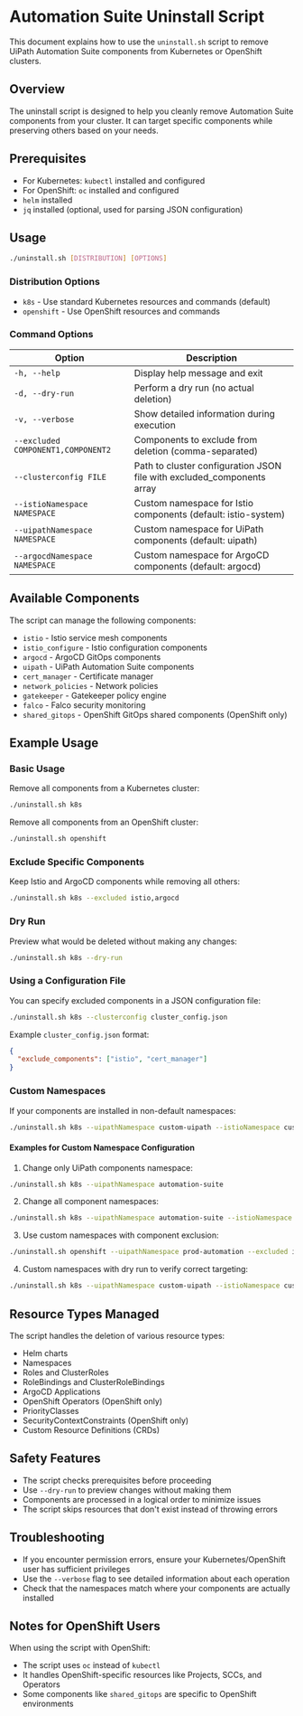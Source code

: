 # Automation Suite Uninstall Script

This document explains how to use the `uninstall.sh` script to remove UiPath Automation Suite components from Kubernetes or OpenShift clusters.

## Overview

The uninstall script is designed to help you cleanly remove Automation Suite components from your cluster. It can target specific components while preserving others based on your needs.

## Prerequisites

- For Kubernetes: `kubectl` installed and configured
- For OpenShift: `oc` installed and configured
- `helm` installed
- `jq` installed (optional, used for parsing JSON configuration)

## Usage

```bash
./uninstall.sh [DISTRIBUTION] [OPTIONS]
```

### Distribution Options

- `k8s` - Use standard Kubernetes resources and commands (default)
- `openshift` - Use OpenShift resources and commands

### Command Options

| Option | Description |
|--------|-------------|
| `-h, --help` | Display help message and exit |
| `-d, --dry-run` | Perform a dry run (no actual deletion) |
| `-v, --verbose` | Show detailed information during execution |
| `--excluded COMPONENT1,COMPONENT2` | Components to exclude from deletion (comma-separated) |
| `--clusterconfig FILE` | Path to cluster configuration JSON file with excluded_components array |
| `--istioNamespace NAMESPACE` | Custom namespace for Istio components (default: istio-system) |
| `--uipathNamespace NAMESPACE` | Custom namespace for UiPath components (default: uipath) |
| `--argocdNamespace NAMESPACE` | Custom namespace for ArgoCD components (default: argocd) |

## Available Components

The script can manage the following components:

- `istio` - Istio service mesh components
- `istio_configure` - Istio configuration components
- `argocd` - ArgoCD GitOps components
- `uipath` - UiPath Automation Suite components
- `cert_manager` - Certificate manager
- `network_policies` - Network policies
- `gatekeeper` - Gatekeeper policy engine
- `falco` - Falco security monitoring
- `shared_gitops` - OpenShift GitOps shared components (OpenShift only)

## Example Usage

### Basic Usage

Remove all components from a Kubernetes cluster:

```bash
./uninstall.sh k8s
```

Remove all components from an OpenShift cluster:

```bash
./uninstall.sh openshift
```

### Exclude Specific Components

Keep Istio and ArgoCD components while removing all others:

```bash
./uninstall.sh k8s --excluded istio,argocd
```

### Dry Run

Preview what would be deleted without making any changes:

```bash
./uninstall.sh k8s --dry-run
```

### Using a Configuration File

You can specify excluded components in a JSON configuration file:

```bash
./uninstall.sh k8s --clusterconfig cluster_config.json
```

Example `cluster_config.json` format:
```json
{
  "exclude_components": ["istio", "cert_manager"]
}
```

### Custom Namespaces

If your components are installed in non-default namespaces:

```bash
./uninstall.sh k8s --uipathNamespace custom-uipath --istioNamespace custom-istio
```

#### Examples for Custom Namespace Configuration

1. Change only UiPath components namespace:

```bash
./uninstall.sh k8s --uipathNamespace automation-suite
```

2. Change all component namespaces:

```bash
./uninstall.sh k8s --uipathNamespace automation-suite --istioNamespace service-mesh --argocdNamespace gitops
```

3. Use custom namespaces with component exclusion:

```bash
./uninstall.sh openshift --uipathNamespace prod-automation --excluded istio,argocd
```

4. Custom namespaces with dry run to verify correct targeting:

```bash
./uninstall.sh k8s --uipathNamespace custom-uipath --istioNamespace custom-istio --dry-run --verbose
```

## Resource Types Managed

The script handles the deletion of various resource types:

- Helm charts
- Namespaces
- Roles and ClusterRoles
- RoleBindings and ClusterRoleBindings
- ArgoCD Applications
- OpenShift Operators (OpenShift only)
- PriorityClasses
- SecurityContextConstraints (OpenShift only)
- Custom Resource Definitions (CRDs)

## Safety Features

- The script checks prerequisites before proceeding
- Use `--dry-run` to preview changes without making them
- Components are processed in a logical order to minimize issues
- The script skips resources that don't exist instead of throwing errors

## Troubleshooting

- If you encounter permission errors, ensure your Kubernetes/OpenShift user has sufficient privileges
- Use the `--verbose` flag to see detailed information about each operation
- Check that the namespaces match where your components are actually installed

## Notes for OpenShift Users

When using the script with OpenShift:
- The script uses `oc` instead of `kubectl`
- It handles OpenShift-specific resources like Projects, SCCs, and Operators
- Some components like `shared_gitops` are specific to OpenShift environments
